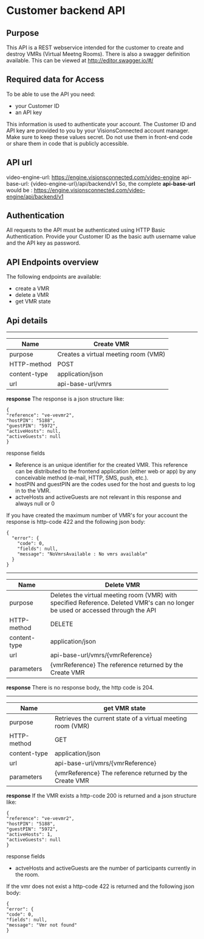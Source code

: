 # Customer backend API

## Purpose
This API is a REST webservice intended for the customer to create and destroy VMRs (Virtual Meetng Rooms).
There is also a swagger definition available. This can be viewed at http://editor.swagger.io/#/


## Required data for Access
To be able to use the API you need:
- your Customer ID
- an API key

This information is used to authenticate your account.
The Customer ID and API key are provided to you by your VisionsConnected account manager.
Make sure to keep these values secret. Do not use them in front-end code or share them in code that is publicly accessible.

## API url
video-engine-url: https://engine.visionsconnected.com/video-engine
api-base-url: {video-engine-url}/api/backend/v1
So, the complete **api-base-url** would be : https://engine.visionsconnected.com/video-engine/api/backend/v1

## Authentication
All requests to the API must be authenticated using HTTP Basic Authentication.
Provide your Customer ID as the basic auth username value and the API key as password.

## API Endpoints overview
The following endpoints are available:
- create a VMR
- delete a VMR
- get VMR state

## Api details
---

Name | Create VMR
---- | ---
purpose | Creates a virtual meeting room (VMR)
HTTP-method | POST
content-type | application/json
url | api-base-url/vmrs

**response**
The response is a json structure like:
```
{
"reference": "ve-vevmr2",
"hostPIN": "5188",
"guestPIN": "5972",
"activeHosts": null,
"activeGuests": null
}
```

response fields
- Reference is an unique identifier for the created VMR. This reference can be distributed to the frontend application (either web or app) by any conceivable method (e-mail, HTTP, SMS, push, etc.).
- hostPIN and guestPIN are the codes used for the host and guests to log in to the VMR.
- actveHosts and activeGuests are not relevant in this response and always null or 0

If you have created the maximum number of VMR's for your account the response is http-code 422 and the following json body:
```
{
  "error": {
    "code": 0,
    "fields": null,
    "message": "NoVmrsAvailable : No vmrs available"
  }
}
```



---

Name | Delete VMR
---- | ---
purpose | Deletes the virtual meeting room (VMR) with specified Reference. Deleted VMR's can no longer be used or accessed through the API
HTTP-method | DELETE
content-type | application/json
url | api-base-url/vmrs/{vmrReference}
parameters | {vmrReference} The reference returned by the Create VMR

**response**
There is no response body, the http code is 204.


---


Name | get VMR state
---- | ---
purpose | Retrieves the current state of a virtual meeting room (VMR)
HTTP-method | GET
content-type | application/json
url | api-base-url/vmrs/{vmrReference}
parameters | {vmrReference} The reference returned by the Create VMR

**response**
If the VMR exists a http-code 200 is returned and a json structure like:
```
{
"reference": "ve-vevmr2",
"hostPIN": "5188",
"guestPIN": "5972",
"activeHosts": 1,
"activeGuests": null
}
```
response fields
- actveHosts and activeGuests are the number of participants currently in the room.

If the vmr does not exist a http-code 422 is returned and the following json body:
```
{
"error": {
"code": 0,
"fields": null,
"message": "Vmr not found"
}
```

